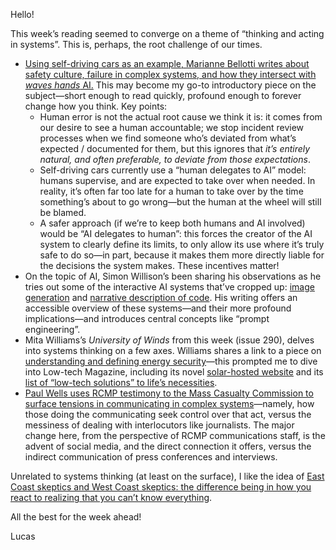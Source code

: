 Hello!

This week’s reading seemed to converge on a theme of “thinking and acting in systems”. This is, perhaps, the root challenge of our times.

- [Using self-driving cars as an example, Marianne Bellotti writes about safety culture, failure in complex systems, and how they intersect with _waves hands_ AI.](https://medium.com/software-safety/why-self-driving-cars-are-not-safe-37f05d3e6aaa) This may become my go-to introductory piece on the subject—short enough to read quickly, profound enough to forever change how you think. Key points:
	- Human error is not the actual root cause we think it is: it comes from our desire to see a human accountable; we stop incident review processes when we find someone who’s deviated from what’s expected / documented for them, but this ignores that _it’s entirely natural, and often preferable, to deviate from those expectations_.
	- Self-driving cars currently use a “human delegates to AI” model: humans supervise, and are expected to take over when needed. In reality, it’s often far too late for a human to take over by the time something’s about to go wrong—but the human at the wheel will still be blamed.
	- A safer approach (if we’re to keep both humans and AI involved) would be “AI delegates to human”: this forces the creator of the AI system to clearly define its limits, to only allow its use where it’s truly safe to do so—in part, because it makes them more directly liable for the decisions the system makes. These incentives matter!
- On the topic of AI, Simon Willison’s been sharing his observations as he tries out some of the interactive AI systems that’ve cropped up: [image generation](https://simonwillison.net/2022/Jun/23/dall-e/) and [narrative description of code](https://simonwillison.net/2022/Jul/9/gpt-3-explain-code/). His writing offers an accessible overview of these systems—and their more profound implications—and introduces central concepts like “prompt engineering”. 
- Mita Williams’s _University of Winds_ from this week (issue 290), delves into systems thinking on a few axes. Williams shares a link to a piece on [understanding and defining energy security](https://solar.lowtechmagazine.com/2018/12/keeping-some-of-the-lights-on-redefining-energy-security.html)—this prompted me to dive into Low-tech Magazine, including its novel [solar-hosted website](https://solar.lowtechmagazine.com/low-tech-solutions.html) and its [list of “low-tech solutions” to life’s necessities](https://solar.lowtechmagazine.com/low-tech-solutions.html).
- [Paul Wells uses RCMP testimony to the Mass Casualty Commission to surface tensions in communicating in complex systems](https://paulwells.substack.com/p/office-politics)—namely, how those doing the communicating seek control over that act, versus the messiness of dealing with interlocutors like journalists. The major change here, from the perspective of RCMP communications staff, is the advent of social media, and the direct connection it offers, versus the indirect communication of press conferences and interviews.

Unrelated to systems thinking (at least on the surface), I like the idea of [East Coast skeptics and West Coast skeptics: the difference being in how you react to realizing that you can’t know everything](https://sarahendren.com/2022/07/09/west-coast-math-for-romantics/).

All the best for the week ahead!

Lucas